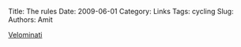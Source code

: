Title: The rules
Date: 2009-06-01
Category: Links
Tags: cycling
Slug: 
Authors: Amit

[Velominati][url]

[url]: http://www.velominati.com/the-rules/

